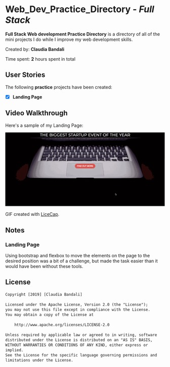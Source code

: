 # Web_Dev_Practice_Directory - *Full Stack*

**Full Stack Web development Practice Directory** is a directory of all of the mini projects I do while I improve my web development skills.

Created by: **Claudia Bandali**

Time spent: **2** hours spent in total

## User Stories

The following **practice** projects have been created:

* [x] **Landing Page**

## Video Walkthrough

Here's a sample of my Landing Page:

<img src='LandingPage/sample.gif' title='Video Walkthrough' width='' alt='Video Walkthrough' />

GIF created with [LiceCap](http://www.cockos.com/licecap/).

## Notes
### Landing Page
Using bootstrap and flexbox to move the elements on the page to the desired position was a bit of a challenge, but made the task easier than it would have been without these tools.

## License

    Copyright [2019] [Claudia Bandali]

    Licensed under the Apache License, Version 2.0 (the "License");
    you may not use this file except in compliance with the License.
    You may obtain a copy of the License at

        http://www.apache.org/licenses/LICENSE-2.0

    Unless required by applicable law or agreed to in writing, software
    distributed under the License is distributed on an "AS IS" BASIS,
    WITHOUT WARRANTIES OR CONDITIONS OF ANY KIND, either express or implied.
    See the License for the specific language governing permissions and
    limitations under the License.
